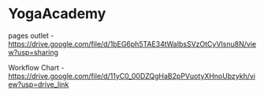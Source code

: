 # YogaAcademy

pages outlet - https://drive.google.com/file/d/1bEG6ph5TAE34tWaIbsSVzOtCyVIsnu8N/view?usp=sharing

Workflow Chart - https://drive.google.com/file/d/11yC0_00DZQgHaB2pPVuotyXHnoUbzykh/view?usp=drive_link

